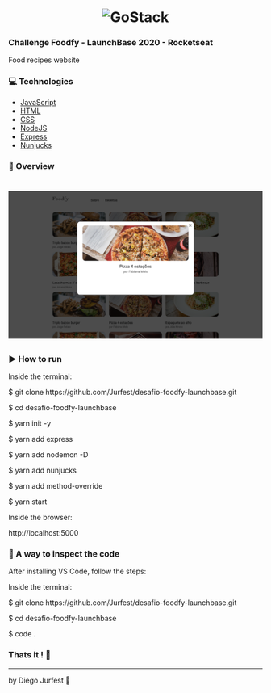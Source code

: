 <!-- Complete list of github markdown emoji markup: https://gist.github.com/rxaviers/7360908 -->

<h1 align="center">
    <img alt="GoStack" src="https://camo.githubusercontent.com/3841f3ff8a89177dd92d4e29f75fbf9590a1a043/68747470733a2f2f726f636b6574736561742d63646e2e73332d73612d656173742d312e616d617a6f6e6177732e636f6d2f626f6f7463616d702d6c61756e6368626173652e706e67" width="200px" />
</h1>

### Challenge Foodfy - LaunchBase 2020 - Rocketseat

Food recipes website

### :computer: Technologies

- [JavaScript](https://www.javascript.com)
- [HTML](https://www.w3.org)
- [CSS](https://www.w3.org/Style/CSS/Overview.en.html)
- [NodeJS](https://nodejs.org/en/)
- [Express](https://expressjs.com)
- [Nunjucks](https://mozilla.github.io/nunjucks/)

### :rocket: Overview

<h1 align="center">
    <img alt="" src="./public/assets/preview.png" width="940px"/> <!-- remember to change picture -->
</h1>

### :arrow_forward: How to run

Inside the terminal:
<p>$ git clone https://github.com/Jurfest/desafio-foodfy-launchbase.git</p>
<p>$ cd desafio-foodfy-launchbase</p>
<p>$ yarn init -y</p>
<p>$ yarn add express</p>
<p>$ yarn add nodemon -D</p>
<p>$ yarn add nunjucks</p>
<p>$ yarn add method-override</p> 
<p>$ yarn start</p> <!-- remember to test if scripts in package.json are downloaded with git clone -->

Inside the browser:
<p>http://localhost:5000</p>

### :microscope: A way to inspect the code

After installing VS Code, follow the steps:

Inside the terminal:
<p>$ git clone https://github.com/Jurfest/desafio-foodfy-launchbase.git</p>
<p>$ cd desafio-foodfy-launchbase</p>
<p>$ code .</p>

### Thats it ! :wave:

---

by Diego Jurfest :tada:
